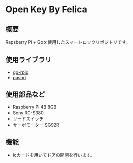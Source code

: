 # Open Key By Felica
## 概要
Rapsberry Pi + Goを使用したスマートロックリポジトリです。

## 使用ライブラリ
- [go-rpio](https://github.com/stianeikeland/go-rpio)
- [pasori](https://github.com/bamchoh/pasori)

## 使用部品など
- Raspberry Pi 4B 8GB
- Sony RC-S380
- リードスイッチ
- サーボモーター SG92R

## 機能
- icカードを用いてドアの開閉を行います。